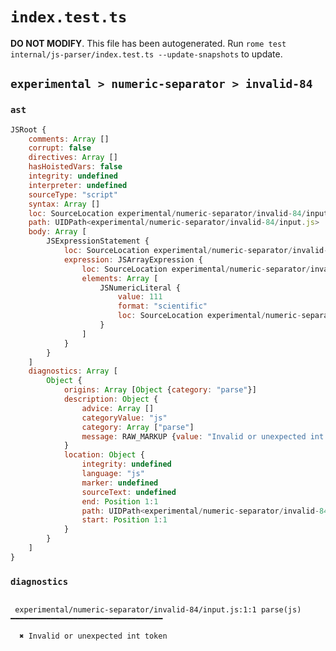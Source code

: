 # `index.test.ts`

**DO NOT MODIFY**. This file has been autogenerated. Run `rome test internal/js-parser/index.test.ts --update-snapshots` to update.

## `experimental > numeric-separator > invalid-84`

### `ast`

```javascript
JSRoot {
	comments: Array []
	corrupt: false
	directives: Array []
	hasHoistedVars: false
	integrity: undefined
	interpreter: undefined
	sourceType: "script"
	syntax: Array []
	loc: SourceLocation experimental/numeric-separator/invalid-84/input.js 1:0-2:0
	path: UIDPath<experimental/numeric-separator/invalid-84/input.js>
	body: Array [
		JSExpressionStatement {
			loc: SourceLocation experimental/numeric-separator/invalid-84/input.js 1:0-1:10
			expression: JSArrayExpression {
				loc: SourceLocation experimental/numeric-separator/invalid-84/input.js 1:0-1:10
				elements: Array [
					JSNumericLiteral {
						value: 111
						format: "scientific"
						loc: SourceLocation experimental/numeric-separator/invalid-84/input.js 1:1-1:9
					}
				]
			}
		}
	]
	diagnostics: Array [
		Object {
			origins: Array [Object {category: "parse"}]
			description: Object {
				advice: Array []
				categoryValue: "js"
				category: Array ["parse"]
				message: RAW_MARKUP {value: "Invalid or unexpected int token"}
			}
			location: Object {
				integrity: undefined
				language: "js"
				marker: undefined
				sourceText: undefined
				end: Position 1:1
				path: UIDPath<experimental/numeric-separator/invalid-84/input.js>
				start: Position 1:1
			}
		}
	]
}
```

### `diagnostics`

```

 experimental/numeric-separator/invalid-84/input.js:1:1 parse(js) ━━━━━━━━━━━━━━━━━━━━━━━━━━━━━━━━━━

  ✖ Invalid or unexpected int token


```
